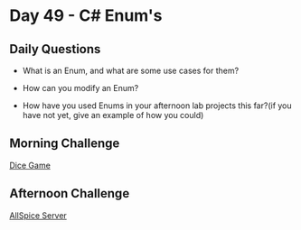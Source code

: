 # Day 49 -  C# Enum's

## Daily Questions

- What is an Enum, and what are some use cases for them?

- How can you modify an Enum?

- How have you used Enums in your afternoon lab projects this far?(if you have not yet, give an example of how you could)

## Morning Challenge
[Dice Game](https://github.com/Jo-nathanWright/highRoller)

## Afternoon Challenge
[AllSpice Server](https://github.com/Jo-nathanWright/AllSpice)